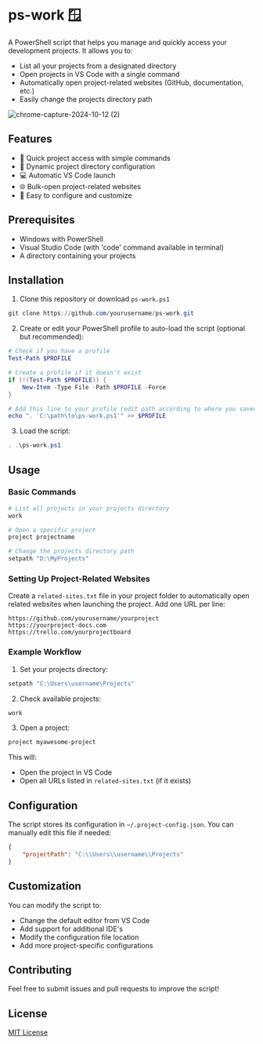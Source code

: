 # ps-work 🪟

A PowerShell script that helps you manage and quickly access your development projects. It allows you to:
- List all your projects from a designated directory
- Open projects in VS Code with a single command
- Automatically open project-related websites (GitHub, documentation, etc.)
- Easily change the projects directory path

![chrome-capture-2024-10-12 (2)](https://github.com/user-attachments/assets/807a5519-cee5-40b8-8b76-68cd12f3da87)

## Features

- 🚀 Quick project access with simple commands
- 📂 Dynamic project directory configuration
- 💻 Automatic VS Code launch
- 🌐 Bulk-open project-related websites
- 🔧 Easy to configure and customize

## Prerequisites

- Windows with PowerShell
- Visual Studio Code (with 'code' command available in terminal)
- A directory containing your projects

## Installation

1. Clone this repository or download `ps-work.ps1`
```powershell
git clone https://github.com/yourusername/ps-work.git
```

2. Create or edit your PowerShell profile to auto-load the script (optional but recommended):
```powershell
# Check if you have a profile
Test-Path $PROFILE

# Create a profile if it doesn't exist
if (!(Test-Path $PROFILE)) {
    New-Item -Type File -Path $PROFILE -Force
}

# Add this line to your profile (edit path according to where you saved the script)
echo ". 'C:\path\to\ps-work.ps1'" >> $PROFILE
```

3. Load the script:
```powershell
. .\ps-work.ps1
```

## Usage

### Basic Commands

```powershell
# List all projects in your projects directory
work

# Open a specific project
project projectname

# Change the projects directory path
setpath "D:\MyProjects"
```

### Setting Up Project-Related Websites

Create a `related-sites.txt` file in your project folder to automatically open related websites when launching the project. Add one URL per line:

```text
https://github.com/yourusername/yourproject
https://yourproject-docs.com
https://trello.com/yourprojectboard
```

### Example Workflow

1. Set your projects directory:
```powershell
setpath "C:\Users\username\Projects"
```

2. Check available projects:
```powershell
work
```

3. Open a project:
```powershell
project myawesome-project
```

This will:
- Open the project in VS Code
- Open all URLs listed in `related-sites.txt` (if it exists)

## Configuration

The script stores its configuration in `~/.project-config.json`. You can manually edit this file if needed:

```json
{
    "projectPath": "C:\\Users\\username\\Projects"
}
```

## Customization

You can modify the script to:
- Change the default editor from VS Code
- Add support for additional IDE's
- Modify the configuration file location
- Add more project-specific configurations

## Contributing

Feel free to submit issues and pull requests to improve the script!

## License

[MIT License](LICENSE)
